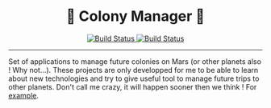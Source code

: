 <h1 align="center">🚀 Colony Manager 🚀</h1>

<p align="center">
  <a href="#">
    <img
      src="https://github.com/fdivrusa/ColonyManager/workflows/API%20status/badge.svg"
      alt="Build Status"
    />
  </a>

  <a href="#">
    <img
      src="https://api.codacy.com/project/badge/Grade/ba60f1b39049426399156c5fd78bf890"
      alt="Build Status"
    />
  </a>
</p>

---- 

Set of applications to manage future colonies on Mars (or other planets
also ! Why not...). These projects are only developped for me to be able to
learn about new technologies and try to give useful tool to manage future trips
to other planets. Don't call me crazy, it will happen sooner then we think ! For
[example](https://www.businessinsider.fr/us/elon-musk-plans-1-million-people-to-mars-by-2050-2020-1#:~:text=Elon%20Musk%20says%20he%20plans,jobs%27%20on%20the%20red%20planet&text=Elon%20Musk%20recently%20shared%20details,people%20to%20Mars%20by%202050.).
